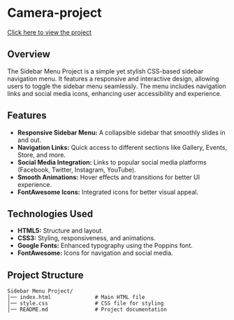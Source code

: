 # Camera-project
[Click here to view the project](https://yourusername.github.io/repository-name/)

## Overview
The Sidebar Menu Project is a simple yet stylish CSS-based sidebar navigation menu. It features a responsive and interactive design, allowing users to toggle the sidebar menu seamlessly. The menu includes navigation links and social media icons, enhancing user accessibility and experience.

## Features
- **Responsive Sidebar Menu:** A collapsible sidebar that smoothly slides in and out.
- **Navigation Links:** Quick access to different sections like Gallery, Events, Store, and more.
- **Social Media Integration:** Links to popular social media platforms (Facebook, Twitter, Instagram, YouTube).
- **Smooth Animations:** Hover effects and transitions for better UI experience.
- **FontAwesome Icons:** Integrated icons for better visual appeal.

## Technologies Used
- **HTML5:** Structure and layout.
- **CSS3:** Styling, responsiveness, and animations.
- **Google Fonts:** Enhanced typography using the Poppins font.
- **FontAwesome:** Icons for navigation and social media.

## Project Structure
```
Sidebar Menu Project/
│── index.html              # Main HTML file
│── style.css               # CSS file for styling
│── README.md               # Project documentation
```
